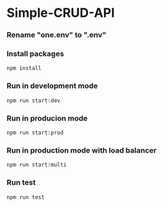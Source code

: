 # Simple-CRUD-API

### Rename "one.env" to ".env"

### Install packages
```
npm install
```

### Run in development mode
```
npm run start:dev
```

### Run in producion mode
```
npm run start:prod
```

### Run in production mode with load balancer
```
npm run start:multi
```

### Run test
```
npm run test
```
